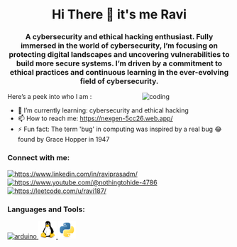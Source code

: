 <h1 align="center">Hi There 👋 it's me Ravi</h1>
<h3 align="center">A cybersecurity and ethical hacking enthusiast. Fully immersed in the world of cybersecurity, I’m focusing on protecting digital landscapes and uncovering vulnerabilities to build more secure systems. I’m driven by a commitment to ethical practices and continuous learning in the ever-evolving field of cybersecurity.</h3>
<img align = "right" alt = "coding" width = "200" src = "https://encrypted-tbn0.gstatic.com/images?q=tbn:ANd9GcTw2rELRoCVjSV7jEgnlvAmz4rdOaNRZq7sDpEPJlCsooKAmW_YphQYbx66V0l0YwzsP98&usqp=CAU">

Here’s a peek into who I am :

- 🌱 I’m currently learning: cybersecurity and ethical hacking 
- 📫 How to reach me: https://nexgen-5cc26.web.app/ 
- ⚡ Fun fact: The term 'bug' in computing was inspired by a real bug 😂  found by Grace Hopper in 1947

<h3 align="left">Connect with me:</h3>
<p align="left">
<a href="https://linkedin.com/in/https://www.linkedin.com/in/raviprasadm/" target="blank"><img align="center" src="https://raw.githubusercontent.com/rahuldkjain/github-profile-readme-generator/master/src/images/icons/Social/linked-in-alt.svg" alt="https://www.linkedin.com/in/raviprasadm/" height="30" width="40" /></a>
<a href="https://www.youtube.com/c/https://www.youtube.com/@nothingtohide-4786" target="blank"><img align="center" src="https://raw.githubusercontent.com/rahuldkjain/github-profile-readme-generator/master/src/images/icons/Social/youtube.svg" alt="https://www.youtube.com/@nothingtohide-4786" height="30" width="40" /></a>
<a href="https://www.leetcode.com/https://leetcode.com/u/ravi187/" target="blank"><img align="center" src="https://raw.githubusercontent.com/rahuldkjain/github-profile-readme-generator/master/src/images/icons/Social/leet-code.svg" alt="https://leetcode.com/u/ravi187/" height="30" width="40" /></a>
</p>

<h3 align="left">Languages and Tools:</h3>
<p align="left"> <a href="https://www.arduino.cc/" target="_blank" rel="noreferrer"> <img src="https://cdn.worldvectorlogo.com/logos/arduino-1.svg" alt="arduino" width="40" height="40"/> </a> <a href="https://www.linux.org/" target="_blank" rel="noreferrer"> <img src="https://raw.githubusercontent.com/devicons/devicon/master/icons/linux/linux-original.svg" alt="linux" width="40" height="40"/> </a> <a href="https://www.python.org" target="_blank" rel="noreferrer"> <img src="https://raw.githubusercontent.com/devicons/devicon/master/icons/python/python-original.svg" alt="python" width="40" height="40"/> </a> </p>




